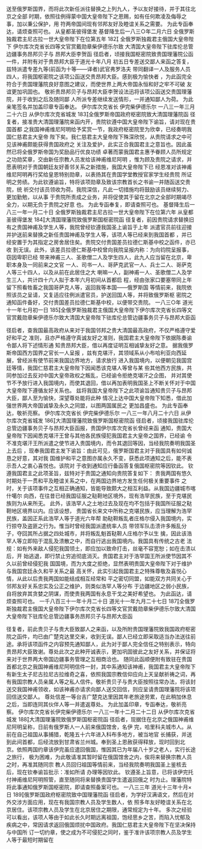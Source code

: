 <!-- { "loadSidebar": true } -->
送至俄罗斯国界，而将此次新任派往替换之上列九人，予以友好接待，并于其往北京之全部
时期，依照往例得蒙中国大皇帝陛下之恩赐，如有任何欺凌及侮辱之事，加以秉公保护，用
符两帝国间现有邻邦友好及睦谊关系之需要。
为此专函奉达，请烦查照可也。
从皇都圣彼得堡发
基督降生后一八三○年二月六日
全俄罗斯独裁君主尼古拉一世大皇帝陛下在位第五年
182
全俄罗斯独裁君主俄国大皇帝陛下
伊尔库次克省长四等文官赏戴勋章柴伊德乐尔致
大清国大皇帝陛下驻库伦总管边疆事务昂邦贝子与
昂邦大臣李贺函
径启者，顷接我国枢密院致贵国理藩院公函一件，并附有对于贵昂邦大臣于道光十年八月
初五日专差送交鄙人来函之答复，兹特派遣专差九等(前函为十等——译者)武官弗罗洛夫
带同翻译一人及服务人员四人，将我国枢密院之该项公函送交贵昂邦大臣。感到极为愉快者
，为此函完全符合于贵国理藩院良好意图之建议，而使世界上两大帝国永恒和好之牢不可破
友谊更加巩固也。
敬祈贵昂邦贝子与昂邦大臣李贺设法迅将该项公函送交贵国理藩院，并于收到之后及随同鄙
人所派专差继续发送情形，一并通知鄙人为荷。
为此亲笔签名并加盖印章专函奉达。
伊尔库次克省长
伊完柴伊德乐尔
一八三一年三月二十六日
从伊尔库次克省城发
183全俄罗斯帝国政府枢密院致大清国理藩院函
径复者，接准贵大清国理藩院来函内开，贵院钦遵中国大皇帝陛下谕旨，请对现在贵国首都
之我国神甫维尼阿明给予奖赏一节，我政府枢密院至为欣幸，已经奏明我国仁慈君主大皇帝
陛下矣。我仁慈君主大皇帝陛下殊深欣悦，从贵院请求之中可见该神甫颇能获得贵国政府之
关注及爱护，此实正合我国君主之意旨也。因此虽然已将全俄罗斯帝国为奖励品行优良功绩
卓著而蒙我国君主惠予眷顾人员所规定之功勋奖章，交由新任宗教人员发给该神甫维尼阿明
，惟为顾及贵院之请求，并愿表明对于贵国朝廷友好善邻关系之新措施，我国大皇帝陛下已
经恩准对该神甫维尼阿明再行奖给皇恩特别勋章，以表扬其在贵国学堂教授官家学生经贵院
所证明之劳绩。为此钦遵谕旨，特将该项勋章及致该宗教首长之书谕一并随函送交贵院，统
祈交付该员领收为荷。我院深信，凡此一切措施均将鼓励该员继续努力、更加勤勉，以从事
于贵院所责成之业务，并将促使其于留在北京之全部时期竭尽全力，以期无负于贵院之好意
也。
为此专函奉复，即请查照可也。
基督降生后一八三一年一月二十日
全俄罗斯独裁君主尼古拉一世大皇帝陛下在位第六年
从皇都圣彼得堡发
184大清国理藩院致俄罗斯国枢密院函
径复者，前因贵院请求替换旧有之贵国神甫及学生人等，我院曾经钦遵我国圣上谕旨于上年
派遣官员前往迎接并护送前来替换之新任贵国神甫及学生人等，该项人等已经来到我国首都
，并已经安置于为其指定之房舍居住矣。贵院交付贵国差员拉德仁斯基中校之函件，亦已收
到无误。此外，该差员拉德仁斯基中校曾向我院呈报内称：为向钧院呈报事，窃因卑职已经
带来神甫三人、圣歌僧二人及学生四人，此九人应当留在北京，卑职本身及一同前来之文官
一人、司书一人、哥萨克武官一人、兵士二人、哥萨克人等三十四人，以及从前在此居住之大
喇嘛一人，副神甫一人、圣歌僧二人及学生三人，共计四十六人拟于本年六月初间从首都启
程，经由张家口要塞带同上年留下照看牲畜之我国哥萨克人等，返回我等本国——俄罗斯国
等情前来，我院依照该员之呈请，又复适应往例派遣官员，护送回国人等，并将致俄罗斯枢
密院之通知函件备好，交付贵国差员拉德仁斯基中校，以便带交贵院。
一八三○年
道光十一年七月初一日
185全俄罗斯独裁君主俄国大皇帝陛下伊尔库次克省长四等文官赏戴勋章柴伊德乐尔致大清国大皇帝陛下驻库伦总管边疆事务贝子与昂邦大臣函

径启者，查我国最高政府从来对于我国邻邦之贵大清国最高政府，不仅严格遵守爱好和平之
准则，且亦严格遵守真诚友好之准则，我国君主大皇帝陛下依据陈奏谕令鄙人将下述情形通
知贵昂邦大臣，借以再度证明互相诚挚友好之意。
据我俄罗斯帝国西方国界之官长一人呈报
，兹有克堪汗，其领域系从小布哈利亚向西延展，曾经派有使节前来我国边界地方，请求放行
进入我国境内，以便朝见我国宫廷等情，我国仁慈君主大皇帝陛下因闻悉该克堪人等曾与某
些其他西方民族，共同参加过去反对中国大皇帝政权之叛乱，已经谕令拒绝克堪汗之企图，
并对其使节不予放行进入我国境内，而使其退回，借以再加表明我国圣上不断关怀对于中国
大皇帝陛下遵循友好关系也。
兹将我国大皇帝陛下之此项谕旨通知贵贝子与昂邦大臣，鄙人至为愉快，深望尊处能将此种
情况上达中国大皇帝陛下知悉，借此加强世界两大帝国诚挚及永久之同盟，以图两国属民之
更加昌盛也。
为此专函奉达，敬祈亮察。
伊尔库次克省长
伊完柴伊德乐尔
一八三一年八月二十六日
从伊尔库次克省城发
186大清国理藩院致俄罗斯国枢密院函
径启者，顷接我国驻库伦总管边疆事务贝子与昂邦大臣函报，贵国伊尔库次克省长曾经来函
通知，贵国大皇帝陛下因闻悉克堪汗王曾与其他各民族侵犯我国君主大皇帝之国界，已经谕
令不准克堪汗王所派遣之使节进入贵国境内，而令其退回等因，当经我院奏明我国圣上去后
，现奉我国君主发下谕旨：由此可见，俄罗斯国君主对于我国具有如何诚恳之好意，其对我
国维护和平之意图亦属永久不变，获悉此项通知之后，能不表示吾人之衷心喜悦也。该院对
于收到通知应行备函答复俄国枢密院等因钦此。
钦遵我国君主之此项圣旨，兹特对于贵国之通知向贵院答复如下：
贵我两国有悠久时期处于一贯和平及睦谊关系之中，在两国边界地方发生任何极关重要事件
之时，关于该项事件之互相正确通知，皆能导致颇大之相互利益。从我国边疆城市喀什噶尔
向西，在往昔已经我国征服之鞑靼地区境外，现有浩罕民族，至于克堪民族则为从来所无。
此外，该浩罕人之土地过去及现在均不包括于我国所征服之鞑靼地区境界以内。应该设想，
贵国省长来文中所称之克堪民族，应当理解为浩罕民族，盖因正系此浩罕人等于道光六年帮
助鞑靼叛乱者庄格尔侵入我国境内，实行掠夺及盗匪之行为。惟当时曾经我国派遣统率人员
带领军队击溃许多叛乱分子，夺回其所占据之四处城市，并将叛乱魁首鞑靼人庄格尔予以生
擒，因此该浩罕人等立即陷于混乱及溃散之中，而自行逃出我国境内。我国具有传统之古老
法规：如有外来敌人侵犯我国领土，即应加以致命打击，丝毫不容宽恕；如在击溃以后，开
始逃退，即行禁止穷追彻底消灭。贵国君主对于浩罕国王所派使节因其不久以前曾经侵犯我
国国境，而为大度之拒绝，显然表明贵国大皇帝陛下对于维护与我国宫廷永久和平关系之最
高关怀，此实引起我国君主之特殊尊敬及喜悦心情，从此以后贵我两国如能结成相互经常和
平之密切同盟，如能双方共同关心于邻邦友好关系忠实及公正之维护，则类似浩罕人等分布
于边疆地区之弱小民族，自将放弃其贪婪之阴谋，而使贵我两国有永息干戈之美好希望也。
为此函达，请烦查照可也。
一千八百三十一年十月二十日
道光十一年九月二十七日
187全俄罗斯独裁君主俄国大皇帝陛下伊尔库次克省长四等文官赏戴勋章柴伊德乐尔致大清国大皇帝陛下驻库伦总管边疆事务昂邦贝子与昂邦大臣函

径复者，前此贵贝子与贵大臣致鄙人之来函，以及所附贵国理藩院致我国政府枢密院之函件，均已由广楚克达里交来，收到无误。鄙人已经立即采取适当办法送往前途。承将该项函件之内容预先通知鄙人，此为对于鄙人完全信任之特别表示，特向贵昂邦大臣致谢。尊处此次之此种开诚表示，更加巩固彼此之友好关系，并保证将来对于世界两大帝国边疆事务管理之互相商洽也。
随同此函顺便附有致驻在贵国首都北京之我国神甫维尼阿明信件一封，其中系通知该神甫，我国君主大皇帝陛下有新生太子尼古拉尼古拉维奇之喜，依照我国宗教信仰应向上天呈献祈祷之词，再有我国宗教人员亲属人等之私人信件。敬祈贵贝子与贵大臣按照往常办法，将该封送交我国神甫领收，如该神甫亦请求向鄙人送交回信，则应呈请贵国理藩院将该项回信送交鄙人。
尊处信差一等台吉广楚克达里因其年老旅途劳累，在此稍加休息之后，当即连同其伙伴人等一并遣返尊处。
为此加盖印章，专函奉达，敬祈亮察。
伊尔库次克省长伊完柴伊德乐尔
一八三一年十二月二十二日
从伊尔库次克省城发
188大清国理藩院致俄罗斯国枢密院函
径启者，现据住在北京之俄国神甫维尼阿明呈称，日前有俄罗斯人一人前来俄国馆舍，名伊
完，哈里科夫城市人。从前在自己祖国从事捕猎，乾隆五十六年进入科布多地方，被当地官
长捕获，并送到此间首都，后经流放到甘肃省兰州城。奉到圣上恩赦获得释放，现时回到北
京。依照两国约章该伊完虽应遣回俄国，惟因其已为年届八十岁之老人，实行长途之旅行，
极为困难，为此敬请准其暂时留在俄国馆舍之内，俟将来替换宗教人员之时，再准其随同宗
教人员回归祖国等情前来，当经我院奏明我国圣上鉴核去后，现在钦奉谕旨批示：准如所请
办理等因钦此。
钦遵圣上旨意，已将该伊完托付神甫维尼阿明照管，直至随同将来替换贵国学生遣返回俄之
时为止。理藩院特将此事通知俄罗斯国枢密院，即请查照备案可也。
一八三三年
道光十三年十月×日
189俄罗斯国政府枢密院致中国理藩院函
径启者，为学好汉满语文，然后在对外交涉方面应用，现在有我国宗教人员及学生数人，依
照多年友好睦谊关系在北京居住。该项宗教人员及学生在北京居住之期限，通常规定为十年。
多次之经验可以看出，该项人等由于如此长久时期远离祖国，饱经思乡之苦，而陷入忧郁及
疾病之中，常因请求返回俄国烦扰中国政府。我国仁慈君主大皇帝陛下在坚决保持与中国所
订一切约章，使之成为不可侵犯之同时，鉴于准许该项宗教人员及学生人等于最短时期留在
